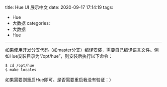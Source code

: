 title: Hue UI 展示中文
date: 2020-09-17 17:14:19
tags:
- Hue
- 大数据
categories:
- 大数据
- Hue
---

如果使用开发分支代码（如master分支）编译安装，需要自己编译语言文件。例如Hue安装目录为“/opt/hue”，则安装后执行以下命令：

    $ cd /opt/hue
    $ make locales
    
如果需要则重启Hue即可。是否需要重启我没有验证：）
